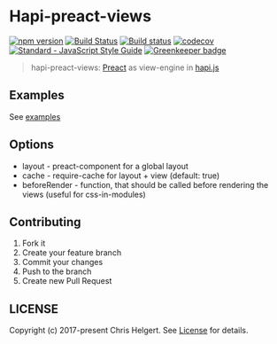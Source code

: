 # Hapi-preact-views

[![npm version](https://badge.fury.io/js/hapi-preact-views.svg)](https://badge.fury.io/js/hapi-preact-views)
[![Build Status](https://travis-ci.org/chrishelgert/hapi-preact-views.svg?branch=master)](https://travis-ci.org/chrishelgert/hapi-preact-views)
[![Build status](https://ci.appveyor.com/api/projects/status/c5qo9wa0n4uwakfj/branch/master?svg=true)](https://ci.appveyor.com/project/chrishelgert/hapi-preact-views/branch/master)
[![codecov](https://codecov.io/gh/chrishelgert/hapi-preact-views/branch/master/graph/badge.svg)](https://codecov.io/gh/chrishelgert/hapi-preact-views)
[![Standard - JavaScript Style Guide](https://img.shields.io/badge/code_style-standard-brightgreen.svg)](https://standardjs.com)
[![Greenkeeper badge](https://badges.greenkeeper.io/chrishelgert/hapi-preact-views.svg)](https://greenkeeper.io/)

> hapi-preact-views: [Preact](https://github.com/developit/preact/) as view-engine in [hapi.js](https://github.com/hapijs/hapi)

## Examples

See [examples](./example)

## Options

* layout - preact-component for a global layout
* cache - require-cache for layout + view (default: true)
* beforeRender - function, that should be called before rendering the views (useful for css-in-modules)

## Contributing

1. Fork it
2. Create your feature branch
3. Commit your changes
4. Push to the branch
5. Create new Pull Request

## LICENSE

Copyright (c) 2017-present Chris Helgert. See [License](./LICENSE) for details.

